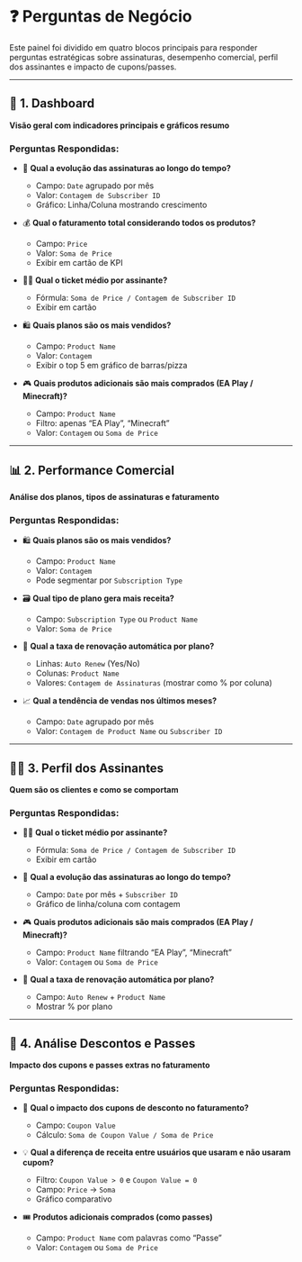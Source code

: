 # ❓ Perguntas de Negócio

Este painel foi dividido em quatro blocos principais para responder perguntas estratégicas sobre assinaturas, desempenho comercial, perfil dos assinantes e impacto de cupons/passes.

---

## 🧭 1. Dashboard  
**Visão geral com indicadores principais e gráficos resumo**

### Perguntas Respondidas:
- 📅 **Qual a evolução das assinaturas ao longo do tempo?**
  - Campo: `Date` agrupado por mês
  - Valor: `Contagem de Subscriber ID`
  - Gráfico: Linha/Coluna mostrando crescimento

- 💰 **Qual o faturamento total considerando todos os produtos?**
  - Campo: `Price`
  - Valor: `Soma de Price`
  - Exibir em cartão de KPI

- 🧍‍♂️ **Qual o ticket médio por assinante?**
  - Fórmula: `Soma de Price / Contagem de Subscriber ID`
  - Exibir em cartão

- 🛍️ **Quais planos são os mais vendidos?**
  - Campo: `Product Name`
  - Valor: `Contagem`
  - Exibir o top 5 em gráfico de barras/pizza

- 🎮 **Quais produtos adicionais são mais comprados (EA Play / Minecraft)?**
  - Campo: `Product Name`
  - Filtro: apenas “EA Play”, “Minecraft”
  - Valor: `Contagem` ou `Soma de Price`

---

## 📊 2. Performance Comercial  
**Análise dos planos, tipos de assinaturas e faturamento**

### Perguntas Respondidas:
- 🛍️ **Quais planos são os mais vendidos?**
  - Campo: `Product Name`
  - Valor: `Contagem`
  - Pode segmentar por `Subscription Type`

- 🗃️ **Qual tipo de plano gera mais receita?**
  - Campo: `Subscription Type` ou `Product Name`
  - Valor: `Soma de Price`

- 🔁 **Qual a taxa de renovação automática por plano?**
  - Linhas: `Auto Renew` (Yes/No)
  - Colunas: `Product Name`
  - Valores: `Contagem de Assinaturas` (mostrar como % por coluna)

- 📈 **Qual a tendência de vendas nos últimos meses?**
  - Campo: `Date` agrupado por mês
  - Valor: `Contagem de Product Name` ou `Subscriber ID`

---

## 🧑‍💼 3. Perfil dos Assinantes  
**Quem são os clientes e como se comportam**

### Perguntas Respondidas:
- 🧍‍♂️ **Qual o ticket médio por assinante?**
  - Fórmula: `Soma de Price / Contagem de Subscriber ID`
  - Exibir em cartão

- 📅 **Qual a evolução das assinaturas ao longo do tempo?**
  - Campo: `Date` por mês + `Subscriber ID`
  - Gráfico de linha/coluna com contagem

- 🎮 **Quais produtos adicionais são mais comprados (EA Play / Minecraft)?**
  - Campo: `Product Name` filtrando “EA Play”, “Minecraft”
  - Valor: `Contagem` ou `Soma de Price`

- 🔄 **Qual a taxa de renovação automática por plano?**
  - Campo: `Auto Renew` + `Product Name`
  - Mostrar % por plano

---

## 🧾 4. Análise Descontos e Passes  
**Impacto dos cupons e passes extras no faturamento**

### Perguntas Respondidas:
- 🧾 **Qual o impacto dos cupons de desconto no faturamento?**
  - Campo: `Coupon Value`
  - Cálculo: `Soma de Coupon Value / Soma de Price`

- 💡 **Qual a diferença de receita entre usuários que usaram e não usaram cupom?**
  - Filtro: `Coupon Value > 0` e `Coupon Value = 0`
  - Campo: `Price` → `Soma`
  - Gráfico comparativo

- 🎟️ **Produtos adicionais comprados (como passes)**
  - Campo: `Product Name` com palavras como “Passe”
  - Valor: `Contagem` ou `Soma de Price`
